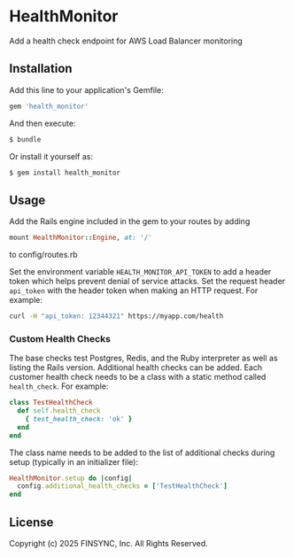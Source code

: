 # HealthMonitor
Add a health check endpoint for AWS Load Balancer monitoring

## Installation
Add this line to your application's Gemfile:

```ruby
gem 'health_monitor'
```

And then execute:
```bash
$ bundle
```

Or install it yourself as:
```bash
$ gem install health_monitor
```

## Usage
Add the Rails engine included in the gem to your routes by adding

```ruby
mount HealthMonitor::Engine, at: '/'
```

to config/routes.rb

Set the environment variable `HEALTH_MONITOR_API_TOKEN` to add a header token which helps prevent denial of service attacks. Set the request header `api_token` with the header token when making an HTTP request. For example:

```bash
curl -H "api_token: 12344321" https://myapp.com/health
```

### Custom Health Checks
The base checks test Postgres, Redis, and the Ruby interpreter as well as listing the Rails version. Additional health checks can be added. Each customer health check needs to be a class with a static method called `health_check`. For example:

```ruby
class TestHealthCheck
  def self.health_check
    { test_health_check: 'ok' }
  end
end
```

The class name needs to be added to the list of additional checks during setup (typically in an initializer file):

```ruby
HealthMonitor.setup do |config|
  config.additional_health_checks = ['TestHealthCheck']
end
```

## License
Copyright (c) 2025 FINSYNC, Inc. All Rights Reserved.
